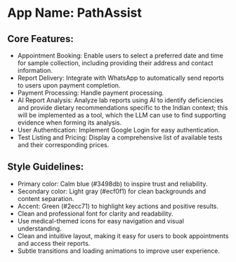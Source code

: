 # **App Name**: PathAssist

## Core Features:

- Appointment Booking: Enable users to select a preferred date and time for sample collection, including providing their address and contact information.
- Report Delivery: Integrate with WhatsApp to automatically send reports to users upon payment completion.
- Payment Processing: Handle payment processing.
- AI Report Analysis: Analyze lab reports using AI to identify deficiencies and provide dietary recommendations specific to the Indian context; this will be implemented as a tool, which the LLM can use to find supporting evidence when forming its analysis.
- User Authentication: Implement Google Login for easy authentication.
- Test Listing and Pricing: Display a comprehensive list of available tests and their corresponding prices.

## Style Guidelines:

- Primary color: Calm blue (#3498db) to inspire trust and reliability.
- Secondary color: Light gray (#ecf0f1) for clean backgrounds and content separation.
- Accent: Green (#2ecc71) to highlight key actions and positive results.
- Clean and professional font for clarity and readability.
- Use medical-themed icons for easy navigation and visual understanding.
- Clean and intuitive layout, making it easy for users to book appointments and access their reports.
- Subtle transitions and loading animations to improve user experience.